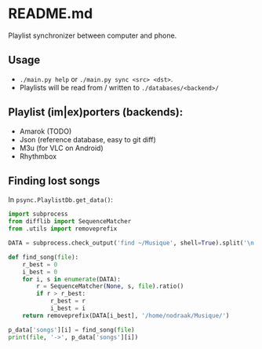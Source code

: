 # README.md

Playlist synchronizer between computer and phone.

## Usage

* `./main.py help` or `./main.py sync <src> <dst>`.
* Playlists will be read from / written to `./databases/<backend>/`

## Playlist (im|ex)porters (backends):

* Amarok (TODO)
* Json (reference database, easy to git diff)
* M3u (for VLC on Android)
* Rhythmbox

## Finding lost songs

In `psync.PlaylistDb.get_data()`:

```py
import subprocess
from difflib import SequenceMatcher
from .utils import removeprefix

DATA = subprocess.check_output('find ~/Musique', shell=True).split('\n')

def find_song(file):
    r_best = 0
    i_best = 0
    for i, s in enumerate(DATA):
        r = SequenceMatcher(None, s, file).ratio()
        if r > r_best:
            r_best = r
            i_best = i
    return removeprefix(DATA[i_best], '/home/nodraak/Musique/')

p_data['songs'][i] = find_song(file)
print(file, '->', p_data['songs'][i])
```

